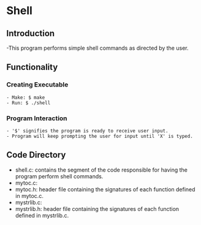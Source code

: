 # Shell

## Introduction
  -This program performs simple shell commands as directed by the user. 
## Functionality
  ### Creating Executable
    - Make: $ make
    - Run: $ ./shell
  ### Program Interaction
    - '$' signifies the program is ready to receive user input.
    - Program will keep prompting the user for input until 'X' is typed.
## Code Directory
  - shell.c: contains the segment of the code responsible for having the program perform shell commands.
  - mytoc.c:
  - mytoc.h: header file containing the signatures of each function defined in mytoc.c.
  - mystrlib.c:
  - mystrlib.h: header file containing the signatures of each function defined in mystrlib.c.
